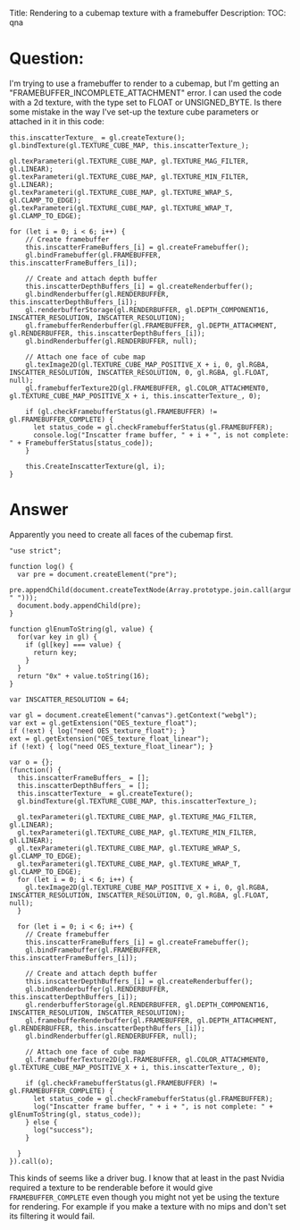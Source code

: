 Title: Rendering to a cubemap texture with a framebuffer
Description:
TOC: qna

# Question:

I'm trying to use a framebuffer to render to a cubemap, but I'm getting an "FRAMEBUFFER_INCOMPLETE_ATTACHMENT" error. I can used the code with a 2d texture, with the type set to FLOAT or UNSIGNED_BYTE. Is there some mistake in the way I've set-up the texture cube parameters or attached in it in this code:

    this.inscatterTexture_ = gl.createTexture();
    gl.bindTexture(gl.TEXTURE_CUBE_MAP, this.inscatterTexture_);
        
    gl.texParameteri(gl.TEXTURE_CUBE_MAP, gl.TEXTURE_MAG_FILTER, gl.LINEAR);
    gl.texParameteri(gl.TEXTURE_CUBE_MAP, gl.TEXTURE_MIN_FILTER, gl.LINEAR);
    gl.texParameteri(gl.TEXTURE_CUBE_MAP, gl.TEXTURE_WRAP_S, gl.CLAMP_TO_EDGE);
    gl.texParameteri(gl.TEXTURE_CUBE_MAP, gl.TEXTURE_WRAP_T, gl.CLAMP_TO_EDGE);       
        
    for (let i = 0; i < 6; i++) {
        // Create framebuffer
        this.inscatterFrameBuffers_[i] = gl.createFramebuffer();
        gl.bindFramebuffer(gl.FRAMEBUFFER, this.inscatterFrameBuffers_[i]);
        
        // Create and attach depth buffer
        this.inscatterDepthBuffers_[i] = gl.createRenderbuffer();
        gl.bindRenderbuffer(gl.RENDERBUFFER, this.inscatterDepthBuffers_[i]);
        gl.renderbufferStorage(gl.RENDERBUFFER, gl.DEPTH_COMPONENT16, INSCATTER_RESOLUTION, INSCATTER_RESOLUTION);
        gl.framebufferRenderbuffer(gl.FRAMEBUFFER, gl.DEPTH_ATTACHMENT, gl.RENDERBUFFER, this.inscatterDepthBuffers_[i]);
        gl.bindRenderbuffer(gl.RENDERBUFFER, null);
        
        // Attach one face of cube map
        gl.texImage2D(gl.TEXTURE_CUBE_MAP_POSITIVE_X + i, 0, gl.RGBA, INSCATTER_RESOLUTION, INSCATTER_RESOLUTION, 0, gl.RGBA, gl.FLOAT, null);
        gl.framebufferTexture2D(gl.FRAMEBUFFER, gl.COLOR_ATTACHMENT0, gl.TEXTURE_CUBE_MAP_POSITIVE_X + i, this.inscatterTexture_, 0);
        
        if (gl.checkFramebufferStatus(gl.FRAMEBUFFER) != gl.FRAMEBUFFER_COMPLETE) {
          let status_code = gl.checkFramebufferStatus(gl.FRAMEBUFFER);
          console.log("Inscatter frame buffer, " + i + ", is not complete: " + FramebufferStatus[status_code]);
        }
        
        this.CreateInscatterTexture(gl, i);
    }

# Answer

Apparently you need to create all faces of the cubemap first.

<!-- begin snippet: js hide: false console: true babel: false -->

<!-- language: lang-js -->

    "use strict";

    function log() {
      var pre = document.createElement("pre");
      pre.appendChild(document.createTextNode(Array.prototype.join.call(arguments, " ")));
      document.body.appendChild(pre);
    }

    function glEnumToString(gl, value) {
      for(var key in gl) {
        if (gl[key] === value) {
          return key;
        }
      }
      return "0x" + value.toString(16);
    }

    var INSCATTER_RESOLUTION = 64;

    var gl = document.createElement("canvas").getContext("webgl");
    var ext = gl.getExtension("OES_texture_float");
    if (!ext) { log("need OES_texture_float"); }
    ext = gl.getExtension("OES_texture_float_linear");
    if (!ext) { log("need OES_texture_float_linear"); }
               
    var o = {};
    (function() {
      this.inscatterFrameBuffers_ = [];
      this.inscatterDepthBuffers_ = [];
      this.inscatterTexture_ = gl.createTexture();
      gl.bindTexture(gl.TEXTURE_CUBE_MAP, this.inscatterTexture_);

      gl.texParameteri(gl.TEXTURE_CUBE_MAP, gl.TEXTURE_MAG_FILTER, gl.LINEAR);
      gl.texParameteri(gl.TEXTURE_CUBE_MAP, gl.TEXTURE_MIN_FILTER, gl.LINEAR);
      gl.texParameteri(gl.TEXTURE_CUBE_MAP, gl.TEXTURE_WRAP_S, gl.CLAMP_TO_EDGE);
      gl.texParameteri(gl.TEXTURE_CUBE_MAP, gl.TEXTURE_WRAP_T, gl.CLAMP_TO_EDGE);       
      for (let i = 0; i < 6; i++) {
        gl.texImage2D(gl.TEXTURE_CUBE_MAP_POSITIVE_X + i, 0, gl.RGBA, INSCATTER_RESOLUTION, INSCATTER_RESOLUTION, 0, gl.RGBA, gl.FLOAT, null);
      }

      for (let i = 0; i < 6; i++) {
        // Create framebuffer
        this.inscatterFrameBuffers_[i] = gl.createFramebuffer();
        gl.bindFramebuffer(gl.FRAMEBUFFER, this.inscatterFrameBuffers_[i]);

        // Create and attach depth buffer
        this.inscatterDepthBuffers_[i] = gl.createRenderbuffer();
        gl.bindRenderbuffer(gl.RENDERBUFFER, this.inscatterDepthBuffers_[i]);
        gl.renderbufferStorage(gl.RENDERBUFFER, gl.DEPTH_COMPONENT16, INSCATTER_RESOLUTION, INSCATTER_RESOLUTION);
        gl.framebufferRenderbuffer(gl.FRAMEBUFFER, gl.DEPTH_ATTACHMENT, gl.RENDERBUFFER, this.inscatterDepthBuffers_[i]);
        gl.bindRenderbuffer(gl.RENDERBUFFER, null);

        // Attach one face of cube map
        gl.framebufferTexture2D(gl.FRAMEBUFFER, gl.COLOR_ATTACHMENT0, gl.TEXTURE_CUBE_MAP_POSITIVE_X + i, this.inscatterTexture_, 0);

        if (gl.checkFramebufferStatus(gl.FRAMEBUFFER) != gl.FRAMEBUFFER_COMPLETE) {
          let status_code = gl.checkFramebufferStatus(gl.FRAMEBUFFER);
          log("Inscatter frame buffer, " + i + ", is not complete: " + glEnumToString(gl, status_code));
        } else {
          log("success");
        }

      }
    }).call(o);


<!-- end snippet -->

This kinds of seems like a driver bug. I know that at least in the past Nvidia required a texture to be renderable before it would give `FRAMEBUFFER_COMPLETE` even though you might not yet be using the texture for rendering. For example if you make a texture with no mips and don't set its filtering it would fail. 
